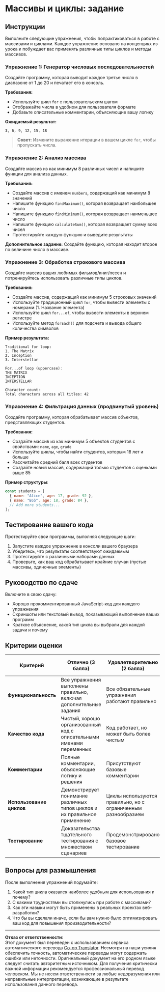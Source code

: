 <!--
CO_OP_TRANSLATOR_METADATA:
{
  "original_hash": "8abcada0534e0fb3a7556ea3c5a2a8a4",
  "translation_date": "2025-10-22T22:10:14+00:00",
  "source_file": "2-js-basics/4-arrays-loops/assignment.md",
  "language_code": "ru"
}
-->
# Массивы и циклы: задание

## Инструкции

Выполните следующие упражнения, чтобы попрактиковаться в работе с массивами и циклами. Каждое упражнение основано на концепциях из урока и побуждает вас применять различные типы циклов и методы массивов.

### Упражнение 1: Генератор числовых последовательностей
Создайте программу, которая выводит каждое третье число в диапазоне от 1 до 20 и печатает его в консоль.

**Требования:**
- Используйте цикл `for` с пользовательским шагом
- Отображайте числа в удобном для пользователя формате
- Добавьте описательные комментарии, объясняющие вашу логику

**Ожидаемый результат:**
```
3, 6, 9, 12, 15, 18
```

> **Совет:** Измените выражение итерации в вашем цикле `for`, чтобы пропускать числа.

### Упражнение 2: Анализ массива
Создайте массив из как минимум 8 различных чисел и напишите функции для анализа данных.

**Требования:**
- Создайте массив с именем `numbers`, содержащий как минимум 8 значений
- Напишите функцию `findMaximum()`, которая возвращает наибольшее число
- Напишите функцию `findMinimum()`, которая возвращает наименьшее число  
- Напишите функцию `calculateSum()`, которая возвращает сумму всех чисел
- Протестируйте каждую функцию и выведите результаты

**Дополнительное задание:** Создайте функцию, которая находит второе по величине число в массиве.

### Упражнение 3: Обработка строкового массива
Создайте массив ваших любимых фильмов/книг/песен и потренируйтесь использовать различные типы циклов.

**Требования:**
- Создайте массив, содержащий как минимум 5 строковых значений
- Используйте традиционный цикл `for`, чтобы вывести элементы с номерами (1. Название элемента)
- Используйте цикл `for...of`, чтобы вывести элементы в верхнем регистре
- Используйте метод `forEach()` для подсчета и вывода общего количества символов

**Пример результата:**
```
Traditional for loop:
1. The Matrix
2. Inception
3. Interstellar

For...of loop (uppercase):
THE MATRIX
INCEPTION
INTERSTELLAR

Character count:
Total characters across all titles: 42
```

### Упражнение 4: Фильтрация данных (продвинутый уровень)
Создайте программу, которая обрабатывает массив объектов, представляющих студентов.

**Требования:**
- Создайте массив из как минимум 5 объектов студентов с свойствами: `name`, `age`, `grade`
- Используйте циклы, чтобы найти студентов, которым 18 лет и больше
- Рассчитайте средний балл всех студентов
- Создайте новый массив, содержащий только студентов с оценками выше 85

**Пример структуры:**
```javascript
const students = [
  { name: "Alice", age: 17, grade: 92 },
  { name: "Bob", age: 18, grade: 84 },
  // Add more students...
];
```

## Тестирование вашего кода

Протестируйте свои программы, выполняя следующие шаги:
1. Запустите каждое упражнение в консоли вашего браузера
2. Убедитесь, что результаты соответствуют ожидаемым
3. Протестируйте с различными наборами данных
4. Проверьте, как ваш код обрабатывает крайние случаи (пустые массивы, одиночные элементы)

## Руководство по сдаче

Включите в свою сдачу:
- Хорошо прокомментированный JavaScript-код для каждого упражнения
- Скриншоты или текстовый вывод, показывающий выполнение ваших программ
- Краткое объяснение, какой тип цикла вы выбрали для каждой задачи и почему

## Критерии оценки

| Критерий | Отлично (3 балла) | Удовлетворительно (2 балла) | Требует улучшения (1 балл) |
| -------- | ----------------- | --------------------------- | -------------------------- |
| **Функциональность** | Все упражнения выполнены правильно, включая дополнительные задания | Все обязательные упражнения работают правильно | Некоторые упражнения не завершены или содержат ошибки |
| **Качество кода** | Чистый, хорошо организованный код с описательными именами переменных | Код работает, но может быть более чистым | Код неаккуратный или трудный для понимания |
| **Комментарии** | Полные комментарии, объясняющие логику и решения | Присутствуют базовые комментарии | Минимум комментариев или их отсутствие |
| **Использование циклов** | Демонстрирует понимание различных типов циклов и их правильное применение | Циклы используются правильно, но с ограниченным разнообразием | Неправильное или неэффективное использование циклов |
| **Тестирование** | Доказательства тщательного тестирования с множеством сценариев | Продемонстрировано базовое тестирование | Мало доказательств тестирования |

## Вопросы для размышления

После выполнения упражнений подумайте:
1. Какой тип цикла оказался наиболее удобным для использования и почему?
2. С какими трудностями вы столкнулись при работе с массивами?
3. Как эти навыки могут быть применены в реальных проектах веб-разработки?
4. Что бы вы сделали иначе, если бы вам нужно было оптимизировать ваш код для повышения производительности?

---

**Отказ от ответственности**:  
Этот документ был переведен с использованием сервиса автоматического перевода [Co-op Translator](https://github.com/Azure/co-op-translator). Несмотря на наши усилия обеспечить точность, автоматические переводы могут содержать ошибки или неточности. Оригинальный документ на его родном языке следует считать авторитетным источником. Для получения критически важной информации рекомендуется профессиональный перевод человеком. Мы не несем ответственности за любые недоразумения или неправильные интерпретации, возникающие в результате использования данного перевода.